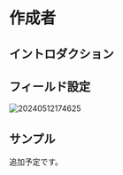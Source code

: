 # 作成者

<PluginInfo name="users"></PluginInfo>

## イントロダクション

## フィールド設定

![20240512174625](https://static-docs.nocobase.com/20240512174625.png)

## サンプル

追加予定です。

